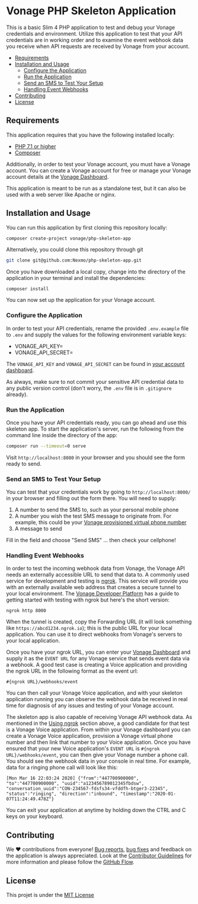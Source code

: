 # Vonage PHP Skeleton Application

This is a basic Slim 4 PHP application to test and debug your Vonage credentials and environment. Utilize this application to test that your API credentials are in working order and to examine the event webhook data you receive when API requests are received by Vonage from your account.

* [Requirements](#requirements)
* [Installation and Usage](#installation-and-usage)
    * [Configure the Application](#configure-the-application)
    * [Run the Application](#run-the-application)
    * [Send an SMS to Test Your Setup](#send-an-sms-to-test-your-setup)
    * [Handling Event Webhooks](#handling-event-webhooks)
* [Contributing](#contributing)
* [License](#license)

## Requirements

This application requires that you have the following installed locally:

* [PHP 7.1 or higher](https://www.php.net/)
* [Composer](https://getcomposer.org/)

Additionally, in order to test your Vonage account, you must have a Vonage account. You can create a Vonage account for free or manage your Vonage account details at the [Vonage Dashboard](https://dashboard.nexmo.com).

This application is meant to be run as a standalone test, but it can also be used with a web server like Apache or nginx.

## Installation and Usage

You can run this application by first cloning this repository locally:

```bash
composer create-project vonage/php-skeleton-app
```

Alternatively, you could clone this repository through git

```bash
git clone git@github.com:Nexmo/php-skeleton-app.git
```

Once you have downloaded a local copy, change into the directory of the application in your terminal and install the dependencies:

```
composer install
```

You can now set up the application for your Vonage account.

### Configure the Application

In order to test your API credentials, rename the provided `.env.example` file to `.env` and supply the values for the following environment variable keys:

* VONAGE_API_KEY=
* VONAGE_API_SECRET=

The `VONAGE_API_KEY` and `VONAGE_API_SECRET` can be found in [your account dashboard](https://dashboard.nexmo.com).

As always, make sure to not commit your sensitive API credential data to any public version control (don't worry, the `.env` file is in `.gitignore` already). 

### Run the Application

Once you have your API credentials ready, you can go ahead and use this skeleton app. To start the application's server, run the following from the command line inside the directory of the app:

```bash
composer run --timeout=0 serve
```

Visit `http://localhost:8080` in your browser and you should see the form ready to send.

### Send an SMS to Test Your Setup

You can test that your credentials work by going to `http://localhost:8000/` in your browser and filling out the form there. You will need to supply:

1. A number to send the SMS to, such as your personal mobile phone
2. A number you wish the test SMS message to originate from. For example, this could be your [Vonage provisioned virtual phone number](https://developer.nexmo.com/numbers/overview)
3. A message to send

Fill in the field and choose "Send SMS" ... then check your cellphone!

### Handling Event Webhooks

In order to test the incoming webhook data from Vonage, the Vonage API needs an externally accessible URL to send that data to. A commonly used service for development and testing is [ngrok](https://ngrok.com). This service will provide you with an externally available web address that creates a secure tunnel to your local environment. The [Vonage Developer Platform](https://developer.nexmo.com/concepts/guides/testing-with-ngrok) has a guide to getting started with testing with ngrok but here's the short version:

```
ngrok http 8000
```

When the tunnel is created, copy the Forwarding URL (it will look something like `https://abcd1234.ngrok.io`); this is the public URL for your local application. You can use it to direct webhooks from Vonage's servers to your local application.

Once you have your ngrok URL, you can enter your [Vonage Dashboard](https://dashboard.nexmo.com) and supply it as the `EVENT URL` for any Vonage service that sends event data via a webhook. A good test case is creating a Voice application and providing the ngrok URL in the following format as the event url: 

`#{ngrok URL}/webhooks/event`

You can then call your Vonage Voice application, and with your skeleton application running you can observe the webhook data be received in real time for diagnosis of any issues and testing of your Vonage account.

The skeleton app is also capable of receiving Vonage API webhook data. As mentioned in the [Using ngrok](#using-ngrok) section above, a good candidate for that test is a Vonage Voice application. From within your Vonage dashboard you can create a Vonage Voice application, provision a Vonage virtual phone number and then link that number to your Voice application. Once you have ensured that your new Voice application's `EVENT URL` is `#{ngrok URL}/webhooks/event`, you can then give your Vonage number a phone call. You should see the webhook data in your console in real time. For example, data for a ringing phone call will look like this:

```
[Mon Mar 16 22:03:24 2020] {"from":"447700900000", "to":"447700900000", "uuid":"a123456789012345fbdsw", "conversation_uuid":"CON-234567-fdsfs34-vfddfh-btger3-22345", "status":"ringing", "direction":"inbound", "timestamp":"2020-01-07T11:24:49.478Z"}
```

You can exit your application at anytime by holding down the CTRL and C keys on your keyboard.

## Contributing

We ❤️ contributions from everyone! [Bug reports](https://github.com/Nexmo/php-skeleton-app/issues), [bug fixes](https://github.com/Nexmo/php-skeleton-app/pulls) and feedback on the application is always appreciated. Look at the [Contributor Guidelines](https://github.com/Nexmo/php-skeleton-app/blob/master/CONTRIBUTING.md) for more information and please follow the [GitHub Flow](https://guides.github.com/introduction/flow/index.html).

## License

This projet is under the [MIT License](LICENSE.md)